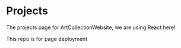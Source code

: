 # Projects
The projects page for ArtCollectionWebsite, we are using React here!

This repo is for page deployment
